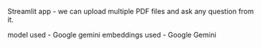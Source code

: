 Streamlit app - we can upload multiple PDF files and ask any question from it. 

model used - Google gemini
embeddings used - Google Gemini
